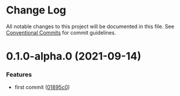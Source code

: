 # Change Log

All notable changes to this project will be documented in this file.
See [Conventional Commits](https://conventionalcommits.org) for commit guidelines.

# 0.1.0-alpha.0 (2021-09-14)


### Features

* first commit ([01895c0](https://github.com/gmonte/monorepo-ts.design-system/commit/01895c026a7179268e3f6de88d319cee65f27d37))
